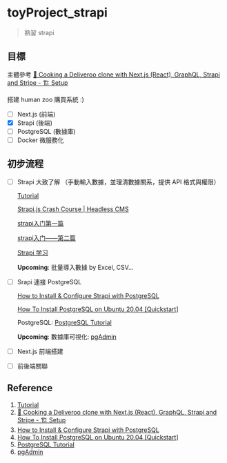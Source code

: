 # toyProject_strapi
> 熟習 strapi

## 目標

主體參考 [🍝 Cooking a Deliveroo clone with Next.js (React), GraphQL, Strapi and Stripe - 🏗️ Setup](https://strapi.io/blog/strapi-next-setup) 

搭建 human zoo 購買系統 :)

- [ ] Next.js (前端)
- [x] Strapi (後端)
- [ ] PostgreSQL (數據庫)
- [ ] Docker 微服務化

## 初步流程

- [ ] Strapi 大致了解 （手動輸入數據，並理清數據關系，提供 API 格式與權限）

  [Tutorial](https://strapi.io/documentation/3.0.0-beta.x/getting-started/quick-start-tutorial.html#_1-install-strapi-and-create-a-project)

  [Strapi.js Crash Course | Headless CMS](https://www.youtube.com/watch?v=6FnwAbd2SDY)

  [strapi入门第一篇](https://blog.csdn.net/qq_41535611/article/details/107902915)

  [strapi入门——第二篇](https://blog.csdn.net/qq_41535611/article/details/107912549)

  [Strapi 学习](https://github.com/AutumnFish/strapi_study)

  **Upcoming**: 批量導入數據 by Excel, CSV...

- [ ] Srapi 連接 PostgreSQL

  [How to Install & Configure Strapi with PostgreSQL](https://tute.io/install-configure-strapi-postgresql)

  [How To Install PostgreSQL on Ubuntu 20.04 [Quickstart]](https://www.digitalocean.com/community/tutorials/how-to-install-postgresql-on-ubuntu-20-04-quickstart)

  PostgreSQL: [PostgreSQL Tutorial](https://www.postgresqltutorial.com/)

  **Upcoming**: 數據庫可視化: [pgAdmin](https://www.pgadmin.org/)

- [ ] Next.js 前端搭建

- [ ] 前後端關聯

## Reference

1. [Tutorial](https://strapi.io/documentation/3.0.0-beta.x/getting-started/quick-start-tutorial.html#_1-install-strapi-and-create-a-project)
2. [🍝 Cooking a Deliveroo clone with Next.js (React), GraphQL, Strapi and Stripe - 🏗️ Setup](https://strapi.io/blog/strapi-next-setup) 
3. [How to Install & Configure Strapi with PostgreSQL](https://tute.io/install-configure-strapi-postgresql)
4. [How To Install PostgreSQL on Ubuntu 20.04 [Quickstart]](https://www.digitalocean.com/community/tutorials/how-to-install-postgresql-on-ubuntu-20-04-quickstart)
5. [PostgreSQL Tutorial](https://www.postgresqltutorial.com/)
6. [pgAdmin](https://www.pgadmin.org/)

